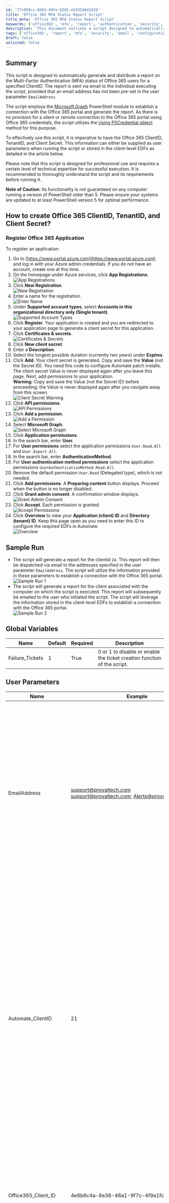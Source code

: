```yaml
---
id: '77c059cc-0b83-40fe-9285-e933594d3d28'
title: 'Office 365 MFA Status Report Script'
title_meta: 'Office 365 MFA Status Report Script'
keywords: ['office365', 'mfa', 'report', 'authentication', 'security', 'email']
description: 'This document outlines a script designed to automatically generate and distribute a report on the Multi-Factor Authentication (MFA) status of Office 365 users for a specified ClientID. It details the requirements, setup process, and sample runs of the script, as well as the necessary configurations for Office 365 integration.'
tags: ['office365', 'report', 'mfa', 'security', 'email', 'configuration']
draft: false
unlisted: false
---
```

## Summary

This script is designed to automatically generate and distribute a report on the Multi-Factor Authentication (MFA) status of Office 365 users for a specified ClientID. The report is sent via email to the individual executing the script, provided that an email address has not been pre-set in the user parameter `EmailAddress`.

The script employs the [Microsoft.Graph](https://github.com/microsoftgraph/msgraph-sdk-powershell) PowerShell module to establish a connection with the Office 365 portal and generate the report. As there is no provision for a silent or remote connection to the Office 365 portal using Office 365 credentials, the script utilizes the [Using PSCredential object](https://github.com/microsoftgraph/msgraph-sdk-powershell/blob/dev/docs/authentication.md#client-credential-via-client-secret) method for this purpose.

To effectively use this script, it is imperative to have the Office 365 ClientID, TenantID, and Client Secret. This information can either be supplied as user parameters when running the script or stored in the client-level EDFs as detailed in the article below.

Please note that this script is designed for professional use and requires a certain level of technical expertise for successful execution. It is recommended to thoroughly understand the script and its requirements before running it.

**Note of Caution**: Its functionality is not guaranteed on any computer running a version of PowerShell older than 5. Please ensure your systems are updated to at least PowerShell version 5 for optimal performance.

## How to create Office 365 ClientID, TenantID, and Client Secret?

### Register Office 365 Application

To register an application:

1. Go to [https://www.portal.azure.com](https://www.portal.azure.com) and log in with your Azure admin credentials. If you do not have an account, create one at this time.
2. On the homepage under Azure services, click **App Registrations**.  
   ![App Registrations](../../../static/img/Export-Office-365-users-MFA-Status-Report/image_1.png)
3. Click **New Registration**.  
   ![New Registration](../../../static/img/Export-Office-365-users-MFA-Status-Report/image_2.png)
4. Enter a name for the registration.  
   ![Enter Name](../../../static/img/Export-Office-365-users-MFA-Status-Report/image_3.png)
5. Under **Supported account types**, select **Accounts in this organizational directory only (Single tenant)**.  
   ![Supported Account Types](../../../static/img/Export-Office-365-users-MFA-Status-Report/image_4.png)
6. Click **Register**. Your application is created and you are redirected to your application page to generate a client secret for this application.
7. Click **Certificates & secrets**.  
   ![Certificates & Secrets](../../../static/img/Export-Office-365-users-MFA-Status-Report/image_5.png)
8. Click **New client secret**.
9. Enter a **Description**.
10. Select the longest possible duration (currently two years) under **Expires**.
11. Click **Add**. Your client secret is generated. Copy and save the **Value** (not the Secret ID). You need this code to configure Automate patch installs. The client secret Value is never displayed again after you leave this page. Next, add permissions to your application.  
    **Warning**: Copy and save the Value (not the Secret ID) before proceeding; the Value is never displayed again after you navigate away from this screen.  
    ![Client Secret Warning](../../../static/img/Export-Office-365-users-MFA-Status-Report/image_6.png)
12. Click **API permissions**.  
    ![API Permissions](../../../static/img/Export-Office-365-users-MFA-Status-Report/image_7.png)
13. Click **Add a permission**.  
    ![Add a Permission](../../../static/img/Export-Office-365-users-MFA-Status-Report/image_8.png)
14. Select **Microsoft Graph**.  
    ![Select Microsoft Graph](https://docs.connectwise.com/@api/deki/files/32459/scn_o365setup_azure_apipermissions_addperimssion_msgraph.png?revision=1)
15. Click **Application permissions**.
16. In the search bar, enter **User**.
17. For **User permissions** select the application permissions `User.Read.All` and `User.Export.All`.
18. In the search bar, enter **AuthenticationMethod**.
19. For **User authentication method permissions** select the application permissions `UserAuthenticationMethod.Read.All`.
20. Remove the default permission `User.Read` (Delegated type), which is not needed.
21. Click **Add permissions**. A **Preparing content** button displays. Proceed when the button is no longer disabled.
22. Click **Grant admin consent**. A confirmation window displays.  
    ![Grant Admin Consent](../../../static/img/Export-Office-365-users-MFA-Status-Report/image_9.png)
23. Click **Accept**. Each permission is granted.  
    ![Accept Permissions](../../../static/img/Export-Office-365-users-MFA-Status-Report/image_10.png)
24. Click **Overview** to view your **Application (client) ID** and **Directory (tenant) ID**. Keep this page open as you need to enter this ID to configure the required EDFs in Automate.  
    ![Overview](../../../static/img/Export-Office-365-users-MFA-Status-Report/image_11.png)

## Sample Run

- The script will generate a report for the clientid `24`. This report will then be dispatched via email to the addresses specified in the user parameter `EmailAddress`. The script will utilize the information provided in these parameters to establish a connection with the Office 365 portal.  
  ![Sample Run 1](../../../static/img/Export-Office-365-users-MFA-Status-Report/image_12.png)
- The script will generate a report for the client associated with the computer on which the script is executed. This report will subsequently be emailed to the user who initiated the script. The script will leverage the information stored in the client-level EDFs to establish a connection with the Office 365 portal.  
  ![Sample Run 2](../../../static/img/Export-Office-365-users-MFA-Status-Report/image_13.png)

## Global Variables

| Name              | Default | Required | Description                                                       |
|-------------------|---------|----------|-------------------------------------------------------------------|
| Failure_Tickets    | 1       | True     | 0 or 1 to disable or enable the ticket creation function of the script. |

## User Parameters

| Name                      | Example                                    | Required | Description                                                                                                                                                                                                                                                                                                                                                           |
|---------------------------|--------------------------------------------|----------|-----------------------------------------------------------------------------------------------------------------------------------------------------------------------------------------------------------------------------------------------------------------------------------------------------------------------------------------------------------------------|
| EmailAddress              | [support@provaltech.com](mailto:support@provaltech.com) <br> [support@provaltech.com](mailto:support@provaltech.com); [Alerts@provaltech.com](mailto:Alerts@provaltech.com) | False    | The email address or addresses that will receive the generated report. If this parameter is left blank, the script will default to sending the report to the email address of the user executing the script. In the case of multiple email addresses, each address should be separated by a semicolon.                                                                 |
| Automate_ClientID         | 21                                         | False    | This parameter specifies the Automate Client for which the report will be generated. If this parameter is left blank, the script will default to generating a report for the client associated with the computer on which the script is executed. This parameter offers flexibility, allowing the script to be run on a centralized computer (for example, an Automate server) and generate reports for all clients. |
| Office365_Client_ID       | 4e9b6c4a-8e38-46a1-9f7c-4f9a1fc3d7f5    | True (if the Client-Level EDF `M365 Client ID` is not set) | Office 365 Clientid. If this parameter is left blank, the script will default to using the value stored in the client-level EDF `M365 Client ID.`                                                                                                                                                                                                                   |
| Office365_Tenant_IT       | 78d61825-d966-4a3d-a3a8-5408e8acc66c      | True (if the Client-Level EDF `M365 Tenant ID` is not set) | Office 365 Tenantid. If this parameter is left blank, the script will default to using the value stored in the client-level EDF `M365 Tenant ID.`                                                                                                                                                                                                                   |
| Office365_Client_Secret    | W/c9zFv622GjDgY+ZaPPFJiO3Z6GpD4R/9a+CT4yGA= | True (if the Client-Level EDF `M365 Client Secret` is not set) | Office 365 Client Secret. If this parameter is left blank, the script will default to using the value stored in the client-level EDF `M365 Client Secret.`                                                                                                                                                                                                          |

## Client-Level Extra Data Fields

| Name              | Example                                    | Required | Description                                                                                                      |
|-------------------|--------------------------------------------|----------|------------------------------------------------------------------------------------------------------------------|
| M365 Client ID     | 4e9b6c4a-8e38-46a1-9f7c-4f9a1fc3d7f5    | True (Otherwise set the value in the user parameter `Office365_Client_ID` while running the script.) | Office 365 Clientid                                                                                              |
| M365 Tenant ID     | 78d61825-d966-4a3d-a3a8-5408e8acc66c      | True (Otherwise set the value in the user parameter `Office365_Tenant_ID` while running the script.) | Office 365 Tenantid                                                                                              |
| M365 Client Secret  | W/c9zFv622GjDgY+ZaPPFJiO3Z6GpD4R/9a+CT4yGA= | True (Otherwise set the value in the user parameter `Office365_Client_Secret` while running the script.) | Office 365 Client Secret                                                                                          |

These EDFs in the Client-Level EDF section `Office 365 - MFA Status Report`.  
![Client-Level EDFs](../../../static/img/Export-Office-365-users-MFA-Status-Report/image_14.png)

## Output

- Script Log
- Email
- Ticket

## Email

**Subject:** `<ClientName> - Office 365 Users MFA Stats Report - <TimeStamp>`

**Body:** `Attached Csv file is the Office 365 Users MFA Stats Report for the client <ClientName>.`

**File Name Example:** `MfaStatusReport_2023-Sep-23-Sat 01-51 PM.csv`

## Ticketing

The script can create a ticket for failures. The ticketing feature can be toggled by the script's global parameter `Failure_Tickets`.

![Ticketing](../../../static/img/Export-Office-365-users-MFA-Status-Report/image_15.png)

**Ticket Subject:** `Failed to Gather Office 365 Users MFA Report for <Client Name>`

**Ticket Body for configuration error:** `The script was unable to initiate the PowerShell script due to the absence of the necessary key configurations. Set the Office365 ClientID, TenantID, and Client Secret in the Client level EDFs 'Office 365 - ClientID', 'Office 365 - TenantID', and 'Office 365 - Client Secret' respectively for <Client Name>. The EDFs are present in the Client level EDF section 'Office 365 - MFA Status Report'. Alternatively, you can pass the required values in the script's user parameters 'Office365_Client_ID', 'Office365_Tenant_ID', and 'Office365_Client_Secret' respectively while initiating the script.`

**Ticket Body for the script failure:** `The script was unable to initiate the PowerShell script due to the absence of the necessary key configurations.<br>&lt;Error returned by the PowerShell script&gt;`






